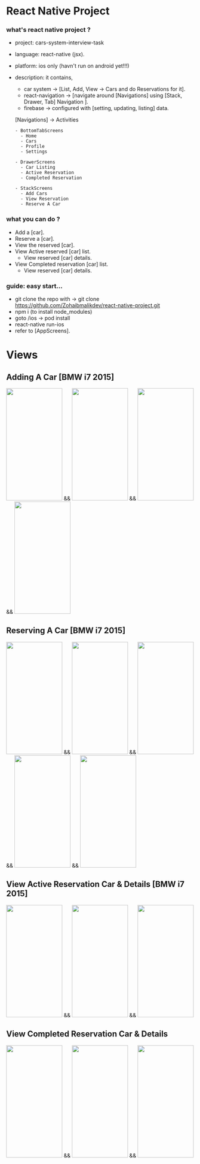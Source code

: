 # React Native Project


### what's react native project ?

- project: cars-system-interview-task
- language: react-native (jsx).
- platform: ios only (havn't run on android yet!!!)
- description: it contains, 
    - car system -> [List, Add, View -> Cars and do Reservations for it]. 
    - react-navigation -> [navigate around [Navigations] using [Stack, Drawer, Tab] Navigation ].
    - firebase -> configured with [setting, updating, listing] data.


    [Navigations] -> Activities

      - BottomTabScreens
        - Home
        - Cars
        - Profile
        - Settings
        
      - DrawerScreens
        - Car Listing
        - Active Reservation
        - Completed Reservation
      
      - StackScreens
        - Add Cars
        - View Reservation
        - Reserve A Car


### what you can do ?

  - Add a [car].
  - Reserve a [car].
  - View the reserved [car].
  - View Active reserved [car] list.
    - View reserved [car] details.
  - View Completed reservation [car] list.
    - View reserved [car] details.
 
    
    
### guide: easy start...
 - git clone the repo with -> git clone https://github.com/Zohaibmalikdev/react-native-project.git
 - npm i (to install node_modules)
 - goto /ios -> pod install
 - react-native run-ios  
 - refer to [AppScreens].



# Views

## Adding A Car [BMW i7 2015]

<img src="https://user-images.githubusercontent.com/37066492/216809700-2ff2294f-27b8-4d93-924c-19b38a5369e7.png" width="150" height="300"> && <img src="https://user-images.githubusercontent.com/37066492/216809771-ab791eb7-589a-46e1-aa19-fd93ea4c7a06.png" width="150" height="300"> && <img src="https://user-images.githubusercontent.com/37066492/216809806-b13a9e24-f1d2-4ac0-98fc-ca15b50bb4d2.png" width="150" height="300"> && <img src="https://user-images.githubusercontent.com/37066492/216809820-016188f5-933a-4c33-af70-52998cba3dfa.png" width="150" height="300"> 

## Reserving A Car [BMW i7 2015]

<img src="https://user-images.githubusercontent.com/37066492/216809911-2f328946-3236-4f01-a9dd-faae46129b3b.png" width="150" height="300"> && <img src="https://user-images.githubusercontent.com/37066492/216809939-74d37990-f10a-4687-96b1-571611365394.png" width="150" height="300"> && <img src="https://user-images.githubusercontent.com/37066492/216809962-d68b5902-e4e5-4079-a779-b68e40e9c757.png" width="150" height="300"> && <img src="https://user-images.githubusercontent.com/37066492/216810357-81c9fe37-6857-4bdd-b0a8-08f693d5f752.png" width="150" height="300"> && <img src="https://user-images.githubusercontent.com/37066492/216809988-43d883a3-5cf5-4c48-9a95-0a7480e0c41f.png" width="150" height="300">



## View Active Reservation Car & Details [BMW i7 2015]

<img src="https://user-images.githubusercontent.com/37066492/216810357-81c9fe37-6857-4bdd-b0a8-08f693d5f752.png" width="150" height="300"> && <img src="https://user-images.githubusercontent.com/37066492/216810105-d174ade7-b2c1-4098-bbea-a2f519e78bb3.png" width="150" height="300"> && <img src="https://user-images.githubusercontent.com/37066492/216810116-8ed78880-f0b1-4cec-bf41-c96d9f2f8ccf.png" width="150" height="300">


## View Completed Reservation Car & Details

<img src="https://user-images.githubusercontent.com/37066492/216810307-7c6b9883-5721-4f72-95e1-23e473ad434c.png" width="150" height="300"> && <img src="https://user-images.githubusercontent.com/37066492/216810196-38088714-1d4c-450b-8723-68a5589d0f92.png" width="150" height="300"> && <img src="https://user-images.githubusercontent.com/37066492/216810208-cb390fa2-ee84-4881-ba32-e6bf62917dc5.png" width="150" height="300">



